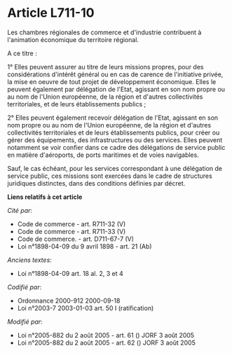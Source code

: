 # Article L711-10

Les chambres régionales de commerce et d'industrie contribuent à l'animation économique du territoire régional.

A ce titre :

1° Elles peuvent assurer au titre de leurs missions propres, pour des considérations d'intérêt général ou en cas de carence
de l'initiative privée, la mise en oeuvre de tout projet de développement économique. Elles le peuvent également par
délégation de l'Etat, agissant en son nom propre ou au nom de l'Union européenne, de la région et d'autres collectivités
territoriales, et de leurs établissements publics ;

2° Elles peuvent également recevoir délégation de l'Etat, agissant en son nom propre ou au nom de l'Union européenne, de la
région et d'autres collectivités territoriales et de leurs établissements publics, pour créer ou gérer des équipements, des
infrastructures ou des services. Elles peuvent notamment se voir confier dans ce cadre des délégations de service public en
matière d'aéroports, de ports maritimes et de voies navigables.

Sauf, le cas échéant, pour les services correspondant à une délégation de service public, ces missions sont exercées dans le
cadre de structures juridiques distinctes, dans des conditions définies par décret.

**Liens relatifs à cet article**

_Cité par_:

  - Code de commerce - art. R711-32 (V)
  - Code de commerce - art. R711-33 (V)
  - Code de commerce. - art. D711-67-7 (V)
  - Loi n°1898-04-09 du 9 avril 1898 - art. 21 (Ab)

_Anciens textes_:

  - Loi n°1898-04-09 art. 18 al. 2, 3 et 4

_Codifié par_:

  - Ordonnance 2000-912 2000-09-18
  - Loi n°2003-7 2003-01-03 art. 50 I (ratification)

_Modifié par_:

  - Loi n°2005-882 du 2 août 2005 - art. 61 () JORF 3 août 2005
  - Loi n°2005-882 du 2 août 2005 - art. 62 () JORF 3 août 2005
